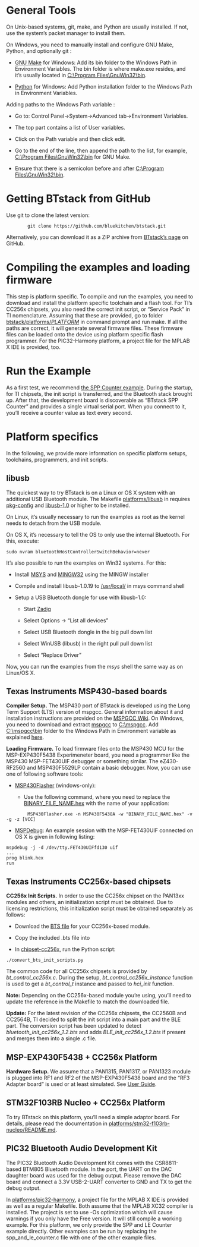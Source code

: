 # General Tools

On Unix-based systems, git, make, and Python are usually installed. If
not, use the system’s packet manager to install them.

On Windows, you need to manually install and configure GNU Make, Python,
and optionally git :

-   [GNU Make](http://gnuwin32.sourceforge.net/packages/make.htm)
    for Windows: Add its bin folder to the Windows Path in Environment
    Variables. The bin folder is where make.exe resides, and it’s
    usually located in [C:\Program Files\GnuWin32\bin]().

-   [Python](http://www.python.org/getit/) for
    Windows: Add Python installation folder to the Windows Path in
    Environment Variables.

Adding paths to the Windows Path variable <a name="sec:windowsPath"></a>:

-   Go to: Control Panel->System->Advanced tab->Environment Variables.

-   The top part contains a list of User variables.

-   Click on the Path variable and then click edit.

-   Go to the end of the line, then append the path to the list, for
    example, [C:\Program Files\GnuWin32\bin]() for GNU Make.

-   Ensure that there is a semicolon before and after [C:\Program Files\GnuWin32\bin]().

# Getting BTstack from GitHub

Use git to clone the latest version:

            git clone https://github.com/bluekitchen/btstack.git
        

Alternatively, you can download it as a ZIP archive from
[BTstack’s page](https://github.com/bluekitchen/btstack/archive/master.zip) on
GitHub.

# Compiling the examples and loading firmware

This step is platform specific. To compile and run the examples, you
need to download and install the platform specific toolchain and a flash
tool. For TI’s CC256x chipsets, you also need the correct init script,
or “Service Pack” in TI nomenclature. Assuming that these are provided,
go to folder [btstack/platforms/$PLATFORM$]() in command prompt and run make. 
If all the paths are correct, it will generate several firmware files. These firmware files
can be loaded onto the device using platform specific flash programmer.
For the PIC32-Harmony platform, a project file for the MPLAB X IDE is
provided, too.

# Run the Example

As a first test, we recommend [the SPP Counter example](examples/generated/#section:sppcounter). During the startup, for TI chipsets, the init
script is transferred, and the Bluetooth stack brought up. After that,
the development board is discoverable as “BTstack SPP Counter” and
provides a single virtual serial port. When you connect to it, you’ll
receive a counter value as text every second.

# Platform specifics

In the following, we provide more information on specific platform
setups, toolchains, programmers, and init scripts.

## libusb

The quickest way to try BTstack is on a Linux or OS X system with an
additional USB Bluetooth module. The Makefile [platforms/libusb]() in requires
[pkg-config](http://www.freedesktop.org/wiki/Software/pkg-config/)
and [libusb-1.0](www.libusb.org) or higher to be
installed.

On Linux, it’s usually necessary to run the examples as root as the
kernel needs to detach from the USB module.

On OS X, it’s necessary to tell the OS to only use the internal
Bluetooth. For this, execute:

    sudo nvram bluetoothHostControllerSwitchBehavior=never

It’s also possible to run the examples on Win32 systems. For this:

-   Install [MSYS](www.mingw.org/wiki/msys) and
    [MINGW32](www.mingw.org) using the MINGW installer

-   Compile and install libusb-1.0.19 to [/usr/local/]() in msys command
    shell

-   Setup a USB Bluetooth dongle for use with libusb-1.0:

    -   Start [Zadig](http://zadig.akeo.ie)

    -   Select Options -> “List all devices”

    -   Select USB Bluetooth dongle in the big pull down list

    -   Select WinUSB (libusb) in the right pull pull down list

    -   Select “Replace Driver”

Now, you can run the examples from the *msys* shell the same way as on
Linux/OS X.

## Texas Instruments MSP430-based boards

**Compiler Setup.** The MSP430 port of BTstack is developed using the
Long Term Support (LTS) version of mspgcc. General information about it
and installation instructions are provided on the 
[MSPGCC Wiki](http://sourceforge.net/apps/mediawiki/mspgcc/index.php?title=MSPGCC_Wiki).
On Windows, you need to download and extract 
[mspgcc](http://sourceforge.net/projects/mspgcc/files/Windows/mingw32/)
to [C:\mspgcc](). Add [C:\mspgcc\bin]() folder to the Windows Path in Environment 
variable as explained [here](#sec:windowsPath).

**Loading Firmware.** To load firmware files onto the MSP430 MCU for the
MSP-EXP430F5438 Experimeneter board, you need a programmer like the
MSP430 MSP-FET430UIF debugger or something similar. The eZ430-RF2560 and
MSP430F5529LP contain a basic debugger. Now, you can use one of
following software tools:

-   [MSP430Flasher](http://processors.wiki.ti.com/index.php/MSP430_Flasher_Command_Line_Programmer)
    (windows-only):

    -   Use the following command, where you need to replace the [BINARY_FILE_NAME.hex]() with
        the name of your application:

<!-- -->

            MSP430Flasher.exe -n MSP430F5438A -w "BINARY_FILE_NAME.hex" -v -g -z [VCC]
           

-   [MSPDebug](http://mspdebug.sourceforge.net/):
    An example session with the MSP-FET430UIF connected on OS X is given
    in following listing:

<!-- -->

    mspdebug -j -d /dev/tty.FET430UIFfd130 uif
    ... 
    prog blink.hex
    run

## Texas Instruments CC256x-based chipsets

**CC256x Init Scripts.** In order to use the CC256x chipset on the
PAN13xx modules and others, an initialization script must be obtained.
Due to licensing restrictions, this initialization script must be
obtained separately as follows:

-   Download the [BTS file](http://processors.wiki.ti.com/index.php/CC256x_Downloads)
    for your CC256x-based module.

-   Copy the included .bts file into

-   In [chipset-cc256x](), run the Python script: 

<!-- -->

    ./convert_bts_init_scripts.py

The common code for all CC256x chipsets is provided by
*bt_control_cc256x.c*. During the setup,
*bt_control_cc256x_instance* function is used to get a
*bt_control_t* instance and passed to *hci_init* function.

**Note:** Depending on the CC256x-based module you’re using, you’ll need
to update the reference in the Makefile to match the downloaded file.

**Update:** For the latest revision of the CC256x chipsets, the CC2560B
and CC2564B, TI decided to split the init script into a main part and
the BLE part. The conversion script has been updated to detect
*bluetooth_init_cc256x_1.2.bts* and adds *BLE_init_cc256x_1.2.bts*
if present and merges them into a single .c file.

<a name="platform:msp430"></a>

## MSP-EXP430F5438 + CC256x Platform 

**Hardware Setup.** We assume that a PAN1315, PAN1317, or PAN1323 module
is plugged into RF1 and RF2 of the MSP-EXP430F5438 board and the “RF3
Adapter board” is used or at least simulated. See [User
Guide](http://processors.wiki.ti.com/index.php/PAN1315EMK_User_Guide#RF3_Connector).

## STM32F103RB Nucleo + CC256x Platform

To try BTstack on this platform, you’ll need a simple adaptor board. For
details, please read the documentation in [platforms/stm32-f103rb-nucleo/README.md]().

## PIC32 Bluetooth Audio Development Kit

The PIC32 Bluetooth Audio Development Kit comes with the CSR8811-based
BTM805 Bluetooth module. In the port, the UART on the DAC daughter board
was used for the debug output. Please remove the DAC board and connect a
3.3V USB-2-UART converter to GND and TX to get the debug output.

In [platforms/pic32-harmony](), a project file for the MPLAB X IDE is provided as well as a regular
Makefile. Both assume that the MPLAB XC32 compiler is installed. The
project is set to use -Os optimization which will cause warnings if you
only have the Free version. It will still compile a working example. For
this platform, we only provide the SPP and LE Counter example directly.
Other examples can be run by replacing the spp_and_le_counter.c file
with one of the other example files.
